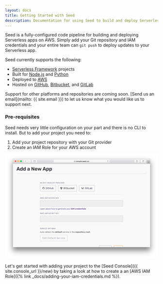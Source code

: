 ```yaml
---
layout: docs
title: Getting Started with Seed
description: Documentation for using Seed to build and deploy Serverless apps
---
```


Seed is a fully-configured code pipeline for building and deploying Serverless apps on AWS. Simply add your Git repository and IAM credentials and your entire team can `git push` to deploy updates to your Serverless app.

Seed currently supports the following:

- [Serverless Framework](https://serverless.com/framework/) projects
- Built for [Node.js](https://nodejs.org/en/) and [Python](https://www.python.org)
- Deployed to [AWS](https://aws.amazon.com)
- Hosted on [GitHub](https://github.com), [Bitbucket](https://bitbucket.org/), and [GitLab](https://gitlab.com)

Support for other platforms and repositories are coming soon. [Send us an email](mailto: {{ site.email }}) to let us know what you would like us to support next.

### Pre-requisites

Seed needs very little configuration on your part and there is no CLI to install. But to add your project you need to:

1. Add your project repository with your Git provider
2. Create an IAM Role for your AWS account

![Create a new app](/assets/docs/create-a-new-app.png)

Let's get started with adding your project to the [Seed Console]({{ site.console_url }}/new) by taking a look at how to create a an [AWS IAM Role]({% link _docs/adding-your-iam-credentials.md %}). 
